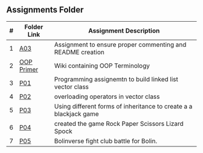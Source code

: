 ##  Assignments Folder

|   #   | Folder Link | Assignment Description |
| :---: | ----------- | ---------------------- |
|    1  | [A03](https://github.com/Jarette/2143-OOP-Greene/blob/main/Assignments/A03)| Assignment to ensure proper commenting and README creation|
|    2  | [OOP Primer](https://github.com/Jarette/2143-OOP-Greene/wiki)| Wiki containing OOP Terminology|
|    3  | [P01](https://github.com/Jarette/2143-OOP-Greene/tree/main/Assignments/P01)| Programming assignemtn to build linked list vector class|
|    4  | [P02](https://github.com/Jarette/2143-OOP-Greene/tree/main/Assignments/P02)| overloading operators in vector class|
|    5  | [P03](https://github.com/Jarette/2143-OOP-Greene/tree/main/Assignments/P03)| Using different forms of inheritance to create a a blackjack game|
|    6  | [P04](https://github.com/Jarette/2143-OOP-Greene/tree/main/Assignments/P04)| created the game Rock Paper Scissors Lizard Spock|
|    7  | [P05](https://github.com/Jarette/2143-OOP-Greene/tree/main/Assignments/P05)| Bolinverse fight club battle for Bolin.|

